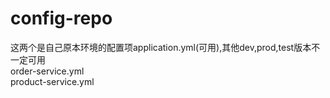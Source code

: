 # config-repo

这两个是自己原本环境的配置项application.yml(可用),其他dev,prod,test版本不一定可用  
order-service.yml  
product-service.yml  
